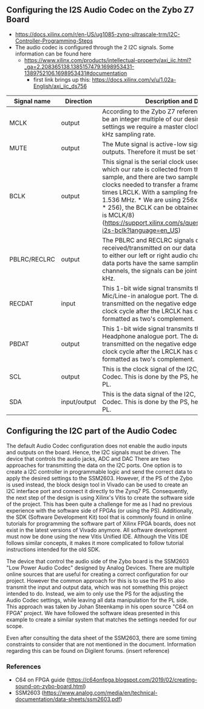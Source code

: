 ## Configuring the I2S Audio Codec on the Zybo Z7 Board
* https://docs.xilinx.com/r/en-US/ug1085-zynq-ultrascale-trm/I2C-Controller-Programming-Steps
* The audio codec is configured through the 2 I2C signals. Some information can be found here
  * https://www.xilinx.com/products/intellectual-property/axi_iic.html?_ga=2.208365138.1385157479.1698953431-1389752106.1698953431#documentation
    - first link brings up this: https://docs.xilinx.com/v/u/1.02a-English/axi_iic_ds756

| Signal name | Direction | Description and Desired Configuration |
| -- | -- | -- |
| MCLK | output | According to the Zybo Z7 reference manual, the Master Clock must be an integer multiple of our desired sampling rate. For default settings we require a master clock of 12.288 Mhz, resulting in a 48 kHz sampling rate. |
| MUTE | output | The Mute signal is active-low signal which disables the analog outputs. Therefore it must be set to high. |
| BCLK | output | This signal is the serial clock used by the I2S. This defines the rate at which our rate is collected from the ADC. The frame is 16 bits per sample, and there are two samples per frame, meaning there are 32 clocks needed to transfer a frame. Therefore, BCLK is always 32 times LRCLK. With a sampling frequency of 48 kHz, BCLK must be 1.536 MHz. * We are using 256x oversampling (the MCLK is set at fs * 256), the BCLK can be obtained by dividing the MCLK by 8. (BCLK is MCLK/8) (https://support.xilinx.com/s/question/0D52E00006hpTLDSA2/zybo-i2s-bclk?language=en_US) |
| PBLRC/RECLRC | output | The PBLRC and RECLRC signals determine whether the data received/transmitted on our data ports (PBDAT/RECDAT) corresponds to either our left or right audio channels. Since the input and output data ports have the same sampling rate and the same number of channels, the signals can be joint together to a clock of frequency 48 kHz. |
| RECDAT | input | This 1-bit wide signal transmits the actual data received from the Mic/Line-in analogue port. The data starts from the MSB, and it is transmitted on the negative edge of the BCLK. The data is sent 1 clock cycle after the LRCLK has changed. The data is signed and formatted as two's complement.|
| PBDAT | output | This 1-bit wide signal transmits the actual data sent to the Headphone analogue port. The data starts from the MSB, and it is transmitted on the negative edge of the BCLK. The data is sent 1 clock cycle after the LRCLK has changed. The data is signed and formatted as two's complement.|
| SCL | output | This is the clock signal of the I2C, used for configuring the Audio Codec. This is done by the PS, hence this signal is not driven from the PL. |
| SDA | input/output | This is the data signal of the I2C, used for configuring the Audio Codec. This is done by the PS, hence this signal is not driven from the PL. |

## Configuring the I2C part of the Audio Codec
The default Audio Codec configuration does not enable the audio inputs and outputs on the board. Hence, the I2C signals must be driven. The device that controls the audio jacks, ADC and DAC
There are two approaches for transmitting the data on the I2C ports. One option is to create a I2C controller in programmable logic and send the correct data to apply the desired settings to the SSM2603. However, if the PS of the Zybo is used instead, the block design tool in Vivado can be used to create an I2C interface port and connect it directly to the Zynq7 PS. Consequently, the next step of the design is using Xilinx's Vitis to create the software side of the project.
This has been quite a challenge for me as I had no previous experience with the software side of FPGAs (or using the PS). Additionally, the SDK (Software Development Kit) tool that is commonly found in online tutorials for programming the software part of Xilinx FPGA boards, does not exist in the latest versions of Vivado anymore. All software development must now be done using the new Vitis Unified IDE. Although the Vitis IDE follows similar concepts, it makes it more complicated to follow tutorial instructions intended for the old SDK.

The device that control the audio side of the Zybo board is the SSM2603 "Low Power Audio Codec" designed by Analog Devices. There are multiple online sources that are useful for creating a correct configuration for our project. However the common approach for this is to use the PS to also transmit the input and output data, which was not something this project intended to do. Instead, we aim to only use the PS for the adjusting the Audio Codec settings, while leaving all data manipulation for the PL side. This approach was taken by Johan Steenkamp in his open source "C64 on FPGA" project. We have followed the software ideas presented in this example to create a similar system that matches the settings needed for our scope.

Even after consulting the data sheet of the SSM2603, there are some timing constraints to consider that are not mentioned in the document. Information regarding this can be found on Digilent forums. (insert reference)

### References
* C64 on FPGA guide (https://c64onfpga.blogspot.com/2019/02/creating-sound-on-zybo-board.html)
* SSM2603 (https://www.analog.com/media/en/technical-documentation/data-sheets/ssm2603.pdf)
